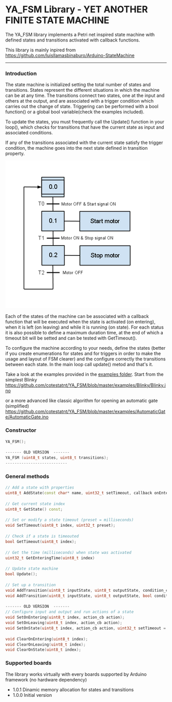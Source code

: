 
# YA_FSM Library - YET ANOTHER FINITE STATE MACHINE

The YA_FSM library implements a Petri net inspired state machine with defined states and transitions activated with callback functions.


This library is mainly inpired from https://github.com/luisllamasbinaburo/Arduino-StateMachine
___
### Introduction

The state machine is initialized setting the total number of states and transitions. States represent the different situations in which the machine can be at any time. The transitions connect two states, one at the input and others at the output, and are associated with a trigger condition which carries out the change of state. Triggering can be performed with a bool function() or a global bool variable(check the examples included).

To update the states, you must frequently call the Update() function in your loop(), which checks for transitions that have the current state as input and associated conditions.

If any of the transitions associated with the current state satisfy the trigger condition, the machine goes into the next state  defined in transition property.

![SFC example](/SFC_esempio.png)

Each of the states of the machine can be associated with a callback function that will be executed when the state is activated (on entering), when it is left (on leaving) and while it is running (on state). For each status it is also possible to define a maximum duration time, at the end of which a timeout bit will be setted and can be tested with GetTimeout().

To configure the machine according to your needs, define the states (better if you create enumerations for states and for triggers in order to make the usage and layout of FSM clearer) and the configure correctly the transitions between each state. 
In the main loop call update() metod and that's it.

Take a look at the examples provided in the [examples folder](https://github.com/cotestatnt/YA_FSM/tree/master/examples).
Start from the simplest Blinky https://github.com/cotestatnt/YA_FSM/blob/master/examples/Blinky/Blinky.ino

or a more advanced like classic algorithm for opening an automatic gate (simplified)
https://github.com/cotestatnt/YA_FSM/blob/master/examples/AutomaticGate/AutomaticGate.ino




### Constructor

```c++
YA_FSM();

------- OLD VERSION  -------
YA_FSM (uint8_t states, uint8_t transitions);
---------------------------
```
### General methods
```c++
// Add a state with properties
uint8_t AddState(const char* name, uint32_t setTimeout,	callback onEntering, cb onState, cb onLeaving);

// Get current state index
uint8_t GetState() const;

// Set or modify a state timeout (preset = milliseconds)
void SetTimeout(uint8_t index, uint32_t preset);

// Check if a state is timeouted
bool GetTimeout(uint8_t index);

// Get the time (milliseconds) when state was activated
uint32_t GetEnteringTime(uint8_t index) 
	
// Update state machine
bool Update();

// Set up a transition
void AddTransition(uint8_t inputState, uint8_t outputState, condition_cb condition);
void AddTransition(uint8_t inputState, uint8_t outputState, bool condition);
	
------- OLD VERSION  -------
// Configure input and output and run actions of a state
void SetOnEntering(uint8_t index, action_cb action);
void SetOnLeaving(uint8_t index, action_cb action);
void SetOnState(uint8_t index, action_cb action, uint32_t setTimeout = 0)   // 0 disabled

void ClearOnEntering(uint8_t index);
void ClearOnLeaving(uint8_t index);
void ClearOnState(uint8_t index);

```

### Supported boards
The library works virtually with every boards supported by Arduino framework (no hardware dependency)



+ 1.0.1 Dinamic memory allocation for states and transitions
+ 1.0.0 Initial version
